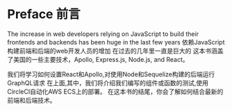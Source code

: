 # Preface 前言
The increase in web developers relying on JavaScript to build their frontends and backends
has been huge in the last few years
依赖JavaScript构建前端和后端的web开发人员的增加
在过去的几年里一直是巨大的
这本书涵盖了美国的一些主要技术，Apollo, Express.js, Node.js, and React。

我们将学习如何设置React和Apollo,对使用Node和Sequelize构建的后端运行GraphQL请求
在上面,其中，我们将介绍我们编写的组件或函数的测试,使用CircleCI自动化AWS ECS上的部署。
在这本书的结尾，你会了解如何结合最新的前端和后端技术。
